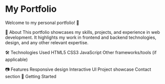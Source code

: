 # My Portfolio
Welcome to my personal portfolio! 🚀

📌 About
This portfolio showcases my skills, projects, and experience in web development. It highlights my work in frontend and backend technologies, design, and any other relevant expertise.

🛠️ Technologies Used
HTML5
CSS3
JavaScript
Other frameworks/tools (if applicable)

📷 Features
Responsive design
Interactive UI
Project showcase
Contact section
🚀 Getting Started
